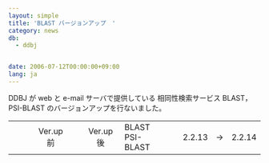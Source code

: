 ```yaml
---
layout: simple
title: 'BLAST バージョンアップ　'
category: news
db:
  - ddbj


date: 2006-07-12T00:00:00+09:00
lang: ja
---
```


DDBJ が web と e-mail サーバで提供している 相同性検索サービス BLAST，PSI-BLAST のバージョンアップを行ないました。

<table>
    <td> </td>
    <td>  </td>
    <td align="center">Ver.up 前</td>
    <td> </td>
    <td align="center">Ver.up 後</td>
    <td>BLAST<br> PSI-BLAST</td>
    <td>  </td>
    <td align="center">2.2.13</td>
    <td>-&gt;</td>
    <td align="center">2.2.14</td>
</table>

